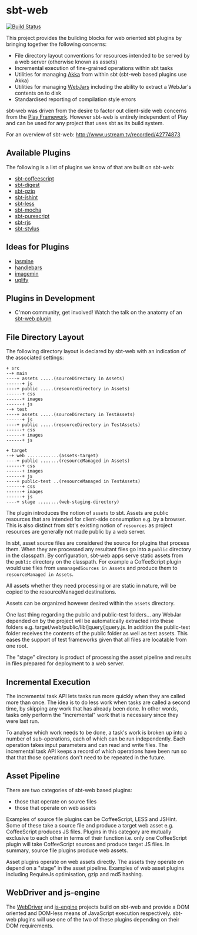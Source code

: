 sbt-web
=======

[![Build Status](https://api.travis-ci.org/sbt/sbt-web.png?branch=master)](https://travis-ci.org/sbt/sbt-web)

This project provides the building blocks for web oriented sbt plugins by bringing together the following concerns:

* File directory layout conventions for resources intended to be served by a web server (otherwise known as assets)
* Incremental execution of fine-grained operations within sbt tasks
* Utilities for managing [Akka](http://akka.io/) from within sbt (sbt-web based plugins use Akka)
* Utilities for managing [WebJars](http://www.webjars.org/) including the ability to extract a WebJar's contents on to disk
* Standardised reporting of compilation style errors

sbt-web was driven from the desire to factor out client-side web concerns from the [Play Framework](http://www.playframework.com/).
However sbt-web is entirely independent of Play and can be used for any project that uses sbt as its build system.

For an overview of sbt-web: http://www.ustream.tv/recorded/42774873

Available Plugins
-----------------

The following is a list of plugins we know of that are built on sbt-web:

* [sbt-coffeescript](https://github.com/sbt/sbt-coffeescript#sbt-coffeescript)
* [sbt-digest](https://github.com/sbt/sbt-digest#sbt-digest)
* [sbt-gzip](https://github.com/sbt/sbt-gzip#sbt-gzip)
* [sbt-jshint](https://github.com/sbt/sbt-jshint#sbt-jshint)
* [sbt-less](https://github.com/sbt/sbt-less#sbt-less)
* [sbt-mocha](https://github.com/sbt/sbt-mocha)
* [sbt-purescript](https://github.com/eamelink/sbt-purescript)
* [sbt-rjs](https://github.com/sbt/sbt-rjs#sbt-rjs)
* [sbt-stylus](https://github.com/sbt/sbt-stylus)

Ideas for Plugins
-----------------

* [jasmine](http://jasmine.github.io/)
* [handlebars](http://handlebarsjs.com/)
* [imagemin](https://github.com/gruntjs/grunt-contrib-imagemin#grunt-contrib-imagemin-v071--)
* [uglify](https://github.com/mishoo/UglifyJS2#uglifyjs-2)

Plugins in Development
----------------------

* C'mon community, get involved! Watch the talk on the anatomy of an [sbt-web plugin](https://www.youtube.com/watch?v=lIznJSBW-GU)

File Directory Layout
---------------------

The following directory layout is declared by sbt-web with an indication of the associated settings:

    + src
    --+ main
    ----+ assets .....(sourceDirectory in Assets)
    ------+ js
    ----+ public .....(resourceDirectory in Assets)
    ------+ css
    ------+ images
    ------+ js
    --+ test
    ----+ assets .....(sourceDirectory in TestAssets)
    ------+ js
    ----+ public .....(resourceDirectory in TestAssets)
    ------+ css
    ------+ images
    ------+ js
 
    + target
    --+ web ............(assets-target)
    ----+ public .......(resourceManaged in Assets)
    ------+ css
    ------+ images
    ------+ js
    ----+ public-test ..(resourceManaged in TestAssets)
    ------+ css
    ------+ images
    ------+ js
    ----+ stage ........(web-staging-directory)


The plugin introduces the notion of `assets` to sbt. Assets are public resources that are intended for client-side
consumption e.g. by a browser. This is also distinct from sbt's existing notion of `resources` as
project resources are generally not made public by a web server.

In sbt, asset source files are considered the source for plugins that process them. When they are processed any resultant
files go into a `public` directory in the classpath.  By configuration, sbt-web apps serve static assets from the `public`
directory on the classpath. For example a CoffeeScript plugin would use files from `unmanagedSources in Assets`
and produce them to `resourceManaged in Assets`.

All assets whether they need processing or are static in nature, will be copied to the resourceManaged destinations.

Assets can be organized however desired within the `assets` directory.

One last thing regarding the public and public-test folders... any WebJar depended on by the project will be automatically
extracted into these folders e.g. target/web/public/lib/jquery/jquery.js. In addition the public-test folder receives
the contents of the public folder as well as test assets. This eases the support of test frameworks given that
all files are locatable from one root.

The "stage" directory is product of processing the asset pipeline and results in files prepared for deployment
to a web server.

Incremental Execution
---------------------

The incremental task API lets tasks run more quickly when they are
called more than once. The idea is to do less work when tasks are
called a second time, by skipping any work that has already been done.
In other words, tasks only perform the "incremental" work that is
necessary since they were last run.

To analyse which work needs to be done, a task's work is broken up
into a number of sub-operations, each of which can be run
independently. Each operation takes input parameters and can read and
write files. The incremental task API keeps a record of which
operations have been run so that that those operations don't need to
be repeated in the future.

Asset Pipeline
--------------
 
There are two categories of sbt-web based plugins:
* those that operate on source files
* those that operate on web assets

Examples of source file plugins can be CoffeeScript, LESS and JSHint. Some of these take a source file and produce a
target web asset e.g. CoffeeScript produces JS files. Plugins in this category are mutually exclusive to each other in
terms of their function i.e. only one CoffeeScript plugin will take CoffeeScript sources and produce target JS files.
In summary, source file plugins produce web assets.

Asset plugins operate on web assets directly. The assets they operate on depend on a "stage" in the asset pipeline.
Examples of web asset plugins including RequireJs optimisation, gzip and md5 hashing.

WebDriver and js-engine
-----------------------

The [WebDriver](https://github.com/typesafehub/webdriver) and
[js-engine](https://github.com/typesafehub/js-engine) projects build on sbt-web and provide a DOM
oriented and DOM-less means of JavaScript execution respectively. sbt-web plugins will use one of the two of these
plugins depending on their DOM requirements.
